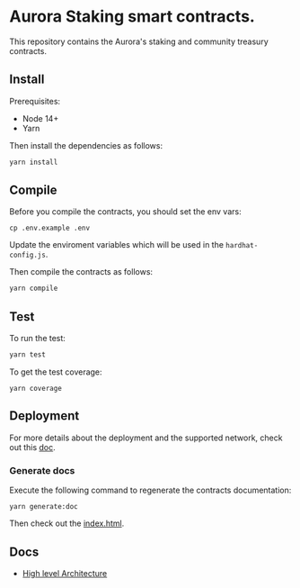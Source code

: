 # Aurora Staking smart contracts.
This repository contains the Aurora's staking and community treasury contracts.

## Install

Prerequisites: 

- Node 14+
- Yarn

Then install the dependencies as follows:
```bash
yarn install
```

## Compile

Before you compile the contracts, you should set the env vars:

```
cp .env.example .env
```
Update the enviroment variables which will be used in the `hardhat-config.js`. 

Then compile the contracts as follows:
```bash
yarn compile
```
## Test
To run the test:
```bash
yarn test
```
To get the test coverage: 

```
yarn coverage
```
## Deployment

For more details about the deployment and the supported network, check out this [doc](deployments/README.md).
### Generate docs
Execute the following command to regenerate the contracts documentation:
```
yarn generate:doc
```
Then check out the [index.html](docs/index.html).

## Docs
 - [High level Architecture](docs/README.md)